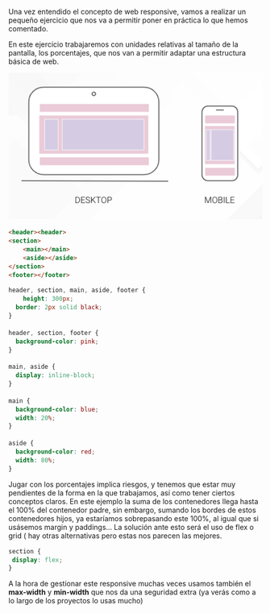 Una vez entendido el concepto de web responsive, vamos a realizar un pequeño ejercicio que nos va a permitir poner en práctica lo que hemos comentado.

En este ejercicio trabajaremos con unidades relativas al tamaño de la pantalla, los porcentajes, que nos van a permitir adaptar una estructura básica de web.

![Ejemplo](recursos/primeraWeb.png)

 

```html
<header><header>
<section>
	<main></main>
	<aside></aside>
</section>
<footer></footer>
```

  

```css
header, section, main, aside, footer {
	height: 300px;
  border: 2px solid black;
}

header, section, footer {
  background-color: pink;
}

main, aside {
  display: inline-block;
}

main {
  background-color: blue;
  width: 20%;
}

aside {
  background-color: red;
  width: 80%;
}
```

 

Jugar con los porcentajes implica riesgos, y tenemos que estar muy pendientes de la forma en la que trabajamos, así como tener ciertos conceptos claros. En este ejemplo la suma de los contenedores llega hasta el 100% del contenedor padre, sin embargo, sumando los bordes de estos contenedores hijos, ya estaríamos sobrepasando este 100%, al igual que si usásemos margin y paddings… La solución ante esto será el uso de flex o grid ( hay otras alternativas pero estas nos parecen las mejores.

```css
section {
 display: flex;
}
```

A la hora de gestionar este responsive muchas veces usamos también el **max-width** y **min-width** que nos da una seguridad extra (ya verás como a lo largo de los proyectos lo usas mucho)
